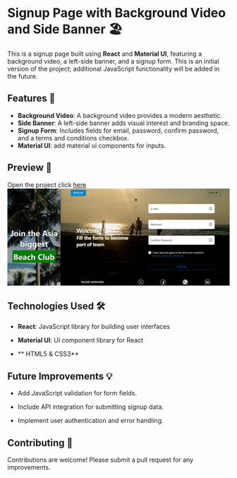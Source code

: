 # Signup Page with Background Video and Side Banner 🏖️

This is a signup page built using **React** and **Material UI**, featuring a background video, a left-side banner, and a signup form. This is an initial version of the project; additional JavaScript functionality will be added in the future.


## Features 🚀

- **Background Video**: A background video provides a modern aesthetic.
- **Side Banner**: A left-side banner adds visual interest and branding space.
- **Signup Form**: Includes fields for email, password, confirm password, and a terms and conditions checkbox.
- **Material UI**: add material ui components for inputs.

## Preview 📸
Open the project click [here](https://naveenkumar-developer.github.io/Signup-Page/)
![signup page img](./src/assets/signupPage.png)

## Technologies Used 🛠️

- **React**: JavaScript library for building user interfaces

- **Material UI**: UI component library for React

- ** HTML5 & CSS3**

## Future Improvements 💡

- Add JavaScript validation for form fields.

- Include API integration for submitting signup data.

- Implement user authentication and error handling.

## Contributing 🤝

Contributions are welcome! Please submit a pull request for any improvements.
